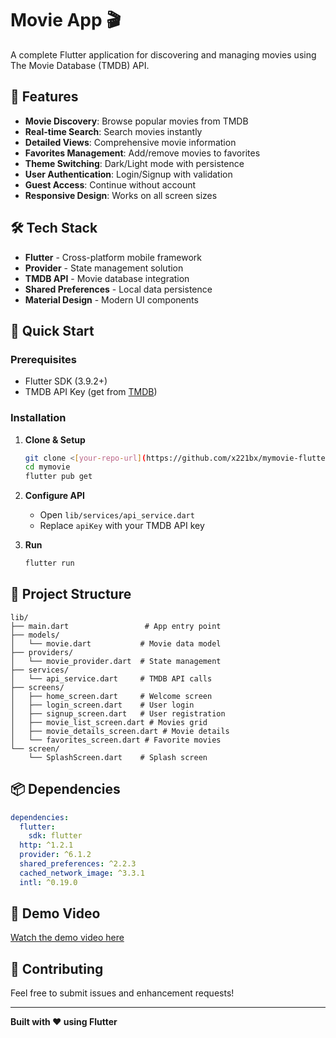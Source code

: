 # Movie App 🎬

A complete Flutter application for discovering and managing movies using The Movie Database (TMDB) API.

## 📱 Features

- **Movie Discovery**: Browse popular movies from TMDB
- **Real-time Search**: Search movies instantly
- **Detailed Views**: Comprehensive movie information
- **Favorites Management**: Add/remove movies to favorites
- **Theme Switching**: Dark/Light mode with persistence
- **User Authentication**: Login/Signup with validation
- **Guest Access**: Continue without account
- **Responsive Design**: Works on all screen sizes

## 🛠️ Tech Stack

- **Flutter** - Cross-platform mobile framework
- **Provider** - State management solution
- **TMDB API** - Movie database integration
- **Shared Preferences** - Local data persistence
- **Material Design** - Modern UI components

## 🚀 Quick Start

### Prerequisites
- Flutter SDK (3.9.2+)
- TMDB API Key (get from [TMDB](https://www.themoviedb.org/settings/api))

### Installation

1. **Clone & Setup**
   ```bash
   git clone <[your-repo-url](https://github.com/x221bx/mymovie-flutter)>
   cd mymovie
   flutter pub get
   ```

2. **Configure API**
   - Open `lib/services/api_service.dart`
   - Replace `apiKey` with your TMDB API key

3. **Run**
   ```bash
   flutter run
   ```

## 📁 Project Structure

```
lib/
├── main.dart                 # App entry point
├── models/
│   └── movie.dart           # Movie data model
├── providers/
│   └── movie_provider.dart  # State management
├── services/
│   └── api_service.dart     # TMDB API calls
├── screens/
│   ├── home_screen.dart     # Welcome screen
│   ├── login_screen.dart    # User login
│   ├── signup_screen.dart   # User registration
│   ├── movie_list_screen.dart # Movies grid
│   ├── movie_details_screen.dart # Movie details
│   └── favorites_screen.dart # Favorite movies
└── screen/
    └── SplashScreen.dart    # Splash screen
```

## 📦 Dependencies

```yaml
dependencies:
  flutter:
    sdk: flutter
  http: ^1.2.1
  provider: ^6.1.2
  shared_preferences: ^2.2.3
  cached_network_image: ^3.3.1
  intl: ^0.19.0
```

## 🎥 Demo Video

[Watch the demo video here](https://your-video-link.com)

## 🤝 Contributing

Feel free to submit issues and enhancement requests!

---

**Built with ❤️ using Flutter**
